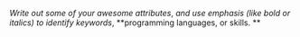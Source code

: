 *Write out some of your awesome attributes*, _and use emphasis (like bold or italics) to identify keywords_, **programming languages, or skills. **

